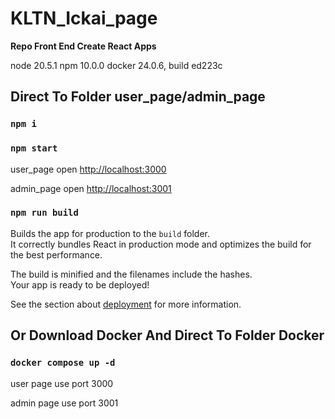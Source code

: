 # KLTN_Ickai_page

**Repo Front End Create React Apps**

node 20.5.1
npm 10.0.0
docker 24.0.6, build ed223c

## Direct To Folder user_page/admin_page

### `npm i`

### `npm start`

user_page open [http://localhost:3000](http://localhost:3000)

admin_page open [http://localhost:3001](http://localhost:3001)

### `npm run build`

Builds the app for production to the `build` folder.\
It correctly bundles React in production mode and optimizes the build for the best performance.

The build is minified and the filenames include the hashes.\
Your app is ready to be deployed!

See the section about [deployment](https://facebook.github.io/create-react-app/docs/deployment) for more information.

## Or Download Docker And Direct To Folder Docker

### `docker compose up -d`

user page use port 3000

admin page use port 3001
